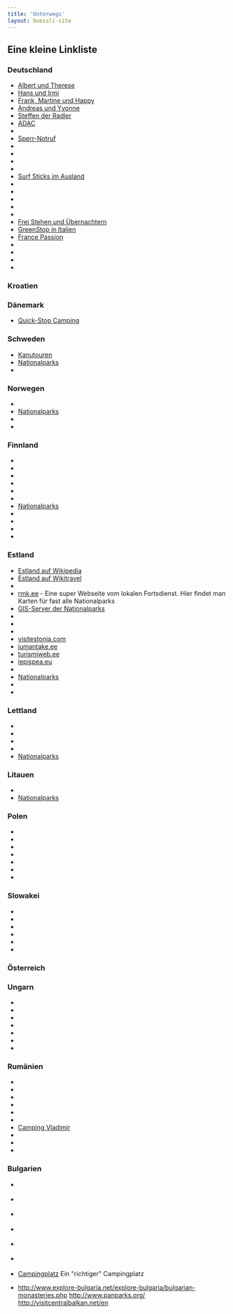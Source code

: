 ```yaml
---
title: 'Unterwegs'
layout: buessli-site
---
```

## Eine kleine Linkliste

### Deutschland

- [Albert und Therese](http://www.homberg-alpakas.ch)
- [Hans und Irmi]()
- [Frank, Martine und Happy](http://www.theworldisbeautiful.nl)
- [Andreas und Yvonne]()
- [Steffen der Radler](http://www.stevencrosseseurope.de)
- [ADAC](http://www.adac.de/)
- [](http://www.aferry.de/)
- [Sperr-Notruf](http://www.sperr-notruf.de/)
- [](http://www.bergfex.com/)
- [](http://www.custom-bus.de/)
- [](http://www.dieweltanschauen.de/)
- [](http://weltreise-info.de/)
- [Surf Sticks im Ausland](http://www.surf-stick.net/surf-stick-ausland.html)
- [](http://www.dreh-konzept.de/)
- [](http://campingfuehrer.adac.de/)
- [](http://eurocampings.eu/)
- [](http://www.camping.info/)
- [](http://www.campingclub.at/)
- [Frei Stehen und Übernachtern](http://www.campingclub.at/rund_ums_campen/tippstricks/gesetzbestimmungen/freies_stehen_und_uebernachten_)
- [GreenStop in Italien](http://www.greenstop24.it/tedesco/index_de.php)
- [France Passion](http://www.france-passion.com/de_formule.php)
- [](http://willy-janssen.de/)
- [](http://www.abenteuerallrad.de/)
- [](http://www.wetter.com/)
- [](http://www.yr.no/)

### Kroatien

### Dänemark

- [Quick-Stop Camping](http://www.dk-camp.dk/artikel/quickstop-camping-fur-wohnmobil.html?menuGuid=39217&subMenuGuid=39227&languid=4)

### Schweden

- [Kanutouren](http://www.scandtrack.com/kanutouren_auf_eigene_faust)
- [Nationalparks](http://de.wikipedia.org/wiki/Nationalparks_in_Schweden)
- [](http://visitschweden.com/)

### Norwegen

- [](http://telenor.no/)
- [Nationalparks](http://de.wikipedia.org/wiki/Nationalparks_in_Norwegen)
- [](http://autopass.no/)
- [](http://visitnorway.com/)

### Finnland

- [](http://visitfinland.com/)
- [](http://visitlakeland.fi/)
- [](http://www.outdoors.fi/)
- [](http://excursionmap.fi/)
- [](http://www.canoeinfinland.com/de/?ID=1900)
- [](http://www.nettimokki.com/)
- [Nationalparks](http://de.wikipedia.org/wiki/Nationalparks_in_Finnland)
- [](http://www.saimaaholiday.net/oravi/)
- [](http://www.uimolansavusauna.com/)
- [](http://sonera.fi/)
- [](http://dna.fi/)

### Estland

- [Estland auf Wikipedia](http://de.wikipedia.org/wiki/Estland)
- [Estland auf Wikitravel](http://wikitravel.org/de/Estland)
- [](http://www.likealocalguide.com/)
- [rmk.ee](http://rmk.ee/subject-headings/for-hikers) - Eine super Webseite vom lokalen 
Fortsdienst. Hier findet man Karten für fast alle Nationalparks
- [GIS-Server der Nationalparks](http://xgis.maaamet.ee/xGIS/XGis)
- [](https://www.elisa.ee/)
- [](http://www.keskkonnaamet.ee/)
- [](http://www.estlandia.de)
- [visitestonia.com](http://www.visitestonia.com/de/)
- [jumantake.ee](http://www.jumentake.ee/?keel=eng)
- [turismiweb.ee](http://www.turismiweb.ee/de/company/LEPISPEA_KARAVAN_K%C3%84MPING/8486/)
- [lepispea.eu](http://www.lepispea.eu/eng.html)
- [](http://loodusegakoos.ee/)
- [Nationalparks](http://de.wikipedia.org/wiki/Nationalparks_im_Baltikum)
- [](http://www.unep-wcmc.org/)
- [](http://www.kiiking.ee/)

### Lettland

- [](http://www.lettland-guide.de/)
- [](http://www.daba.gov.lv/public/eng/)
- [](http://www.okarte.lv/eng/internets/internets_telefona)
- [](http://www.liveriga.com/de/-1-home)
- [Nationalparks](http://de.wikipedia.org/wiki/Nationalparks_im_Baltikum)

### Litauen

- [](http://www.latvia.travel/de)
- [Nationalparks](http://de.wikipedia.org/wiki/Nationalparks_im_Baltikum)

### Polen

- [](http://www.masuren-radweg.de/)
- [](http://freewalkingtour.com/)
- [](http://www.yellowfreetours.com/)
- [](http://de.wikipedia.org/wiki/Hohe_Tatra)
- [](http://aktiv.polen.travel/zakopane/wanderrouten)
- [](http://www.tpn.pl/en/zwiedzaj/turystyka/news/89/Hiking)
- [](http://www.zakopane-life.com/poland/morskie-oko-zakopane)

### Slowakei

- [](http://www.bordatlas.de/mobile/karte.php)
- [](http://www.promobil.de/stellplatz-145.html)
- [](http://www.slowakische.de/niedere-tatra/)
- [](http://www.slovakia.travel/)
- [](http://www.thermencheck.com/)
- [](http://www.slowakische.de/wetter/)

### Österreich

### Ungarn

- [](http://www.telenor.hu/en)
- [](http://de.wikipedia.org/wiki/Gy%C5%91r)
- [](http://de.wikipedia.org/wiki/Nationalparks_in_Ungarn)
- [](http://de.wikipedia.org/wiki/B%C3%BCkk)
- [](http://de.wikipedia.org/wiki/Hortob%C3%A1gyi-Nationalpark)
- [](http://www.hnp.hu/index_de.php)
- [](http://www.tulipankemping.hu/)

### Rumänien

- [](http://www.orange.ro/)
- [](http://www.romaniatourism.com/)
- [](http://www.romaniatourism.com/maramures.html)
- [](http://www.romaniacamping.ro/de/)
- [](http://www.visitmaramures.ro/)
- [](http://baboumaramures.com/)
- [Camping Vladimir](https://maps.google.de/mapsv?q=47%C2%B029'45.46%22N+25%C2%B015'32.87%22E&hl=de&ie=UTF8&sll=51.151786,10.415039&sspn=8.273382,15.710449&t=m&z=16)
- [](http://www.vuurplaats.eu/)
- [](http://www.campings-in-roemenie.nl/2Duits.html)
- [](http://www.mustangcamping.ro/)

### Bulgarien

- [](http://www.mtel.bg/about-prima)
- [](http://de.wikipedia.org/wiki/Kaliakra)
- [](http://www.kapkaliakra.info/)
- [](http://de.wikipedia.org/wiki/Dobrich)
- [](http://de.wikipedia.org/wiki/Varna)
- [](http://de.wikipedia.org/wiki/Reiter_von_Madara)
- [Campingplatz](http://www.campingvelikotarnovo.com/) Ein "richtiger" Campingplatz

- [](http://travelin-tortuga.com/Travelin-Tortuga/Home_Page.html)
http://www.explore-bulgaria.net/explore-bulgaria/bulgarian-monasteries.php
http://www.panparks.org/
http://visitcentralbalkan.net/en


